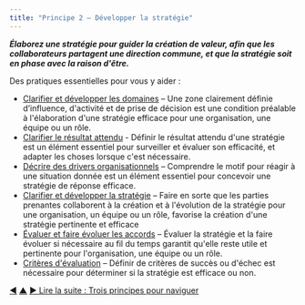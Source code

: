 ```yaml
---
title: "Principe 2 – Développer la stratégie"
---
```




**_Élaborez une stratégie pour guider la création de valeur, afin que les collaborateurs partagent une direction commune, et que la stratégie soit en phase avec la raison d'être._**

Des pratiques essentielles pour vous y aider :

-   [Clarifier et développer les domaines](clarify-and-develop-domains.html) – Une zone clairement définie d’influence, d'activité et de prise de décision est une condition préalable à l'élaboration d'une stratégie efficace pour une organisation, une équipe ou un rôle.
-   [Clarifier le résultat attendu](clarify-intended-outcome.html) - Définir le résultat attendu d'une stratégie est un élément essentiel pour surveiller et évaluer son efficacité, et adapter les choses lorsque c'est nécessaire.
-   [Décrire des drivers organisationnels](describe-organizational-drivers.html) – Comprendre le motif pour réagir à une situation donnée est un élément essentiel pour concevoir une stratégie de réponse efficace.
-   [Clarifier et développer la stratégie](clarify-and-develop-strategy.html) – Faire en sorte que les parties prenantes collaborent à la création et à l'évolution de la stratégie pour une organisation, un équipe ou un rôle, favorise la création d'une stratégie pertinente et efficace
-   [Évaluer et faire évoluer les accords](evaluate-and-evolve-agreements.html) – Évaluer la stratégie et la faire évoluer si nécessaire au fil du temps garantit qu'elle reste utile et pertinente pour l'organisation, une équipe ou un rôle.
-   [Critères d'évaluation](evaluation-criteria.html) – Définir de critères de succès ou d'échec est nécessaire pour déterminer si la stratégie est efficace ou non.


<div class="bottom-nav">
<a href="clarify-purpose.html" title="Retour à : Principe 1 – Clarifier l’intention">◀</a> <a href="orientation.html" title="Remonter: Deux principes pour s&apos;orienter">▲</a> <a href="navigation.html" title="">▶ Lire la suite : Trois principes pour naviguer</a>
</div>


<script type="text/javascript">
Mousetrap.bind('g n', function() {
    window.location.href = 'navigation.html';
    return false;
});
</script>

